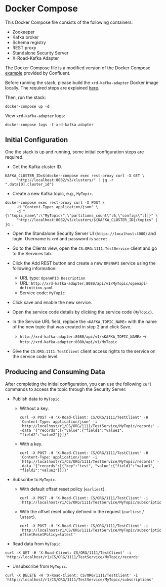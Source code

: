 # Docker Compose

This Docker Compose file consists of the following containers:

- Zookeeper
- Kafka broker
- Schema registry
- REST proxy
- Standalone Security Server
- X-Road-Kafka Adapter

The Docker Compose file is a modified version of the Docker Compose [example](https://raw.githubusercontent.com/confluentinc/cp-all-in-one/6.2.0-post/cp-all-in-one/docker-compose.yml) 
provided by Confluent.

Before running the stack, please build the `xrd-kafka-adapter` Docker image locally. The required steps are explained 
[here](../README.md#using-docker).

Then, run the stack:
```
docker-compose up -d
```

View `xrd-kafka-adapter` logs:
```
docker-compose logs -f xrd-kafka-adapter
```

## Initial Configuration

One the stack is up and running, some initial configuration steps are required.

- Get the Kafka cluster ID.

```
KAFKA_CLUSTER_ID=$(docker-compose exec rest-proxy curl -X GET \
     "http://localhost:8082/v3/clusters/" | jq -r ".data[0].cluster_id")
```

- Create a new Kafka topic, e.g., `MyTopic`.

```
docker-compose exec rest-proxy curl -X POST \
     -H "Content-Type: application/json" \
     -d "{\"topic_name\":\"MyTopic\",\"partitions_count\":6,\"configs\":[]}" \
     "http://localhost:8082/v3/clusters/${KAFKA_CLUSTER_ID}/topics" | jq .
```

- Open the Standalone Security Server UI (`https://localhost:4000`) and login. Username is `xrd` and password is `secret`.

- Go to the Clients view, open the `CS:ORG:1111:TestService` client and go to the Services tab.

- Click the Add REST button and create a new `OPENAPI` service using the following information:
  - URL type: `OpenAPI3 Description`
  - URL: `http://xrd-kafka-adapter:8080/api/v1/MyTopic/openapi-definition.yaml`
  - Service code: `MyTopic`

- Click save and enable the new service.

- Open the service code details by clicking the service code (`MyTopic`).

- In the Service URL field, replace the `<KAFKA_TOPIC_NAME>` with the name of the new topic that was created in step 2 and click Save.
  - `http://xrd-kafka-adapter:8080/api/v1/<KAFKA_TOPIC_NAME>` => `http://xrd-kafka-adapter:8080/api/v1/MyTopic`
  
- Give the `CS:ORG:1111:TestClient` client access rights to the service on the service code level.

## Producing and Consuming Data

After completing the initial configuration, you can use the following `curl` commands to access the topic through the Security Server.

- Publish data to `MyTopic`.

  - Without a key.
    ```
    curl -X POST -H 'X-Road-Client: CS/ORG/1111/TestClient' -H 'Content-Type: application/json' -i 'http://localhost/r1/CS/ORG/1111/TestService/MyTopic/records' --data '{"records":[{"value":{"field1":"value1", "field2":"value2"}}]}'
    ```

  - With a key.
    ```
    curl -X POST -H 'X-Road-Client: CS/ORG/1111/TestClient' -H 'Content-Type: application/json' -i 'http://localhost/r1/CS/ORG/1111/TestService/MyTopic/records' --data '{"records":[{"key":"test", "value":{"field1":"value1", "field2":"value2"}}]}'
    ```
  
- Subscribe to `MyTopic`.

  - With default offset reset policy (`earliest`).
    ```
    curl -X POST -H 'X-Road-Client: CS/ORG/1111/TestClient' -i 'http://localhost/r1/CS/ORG/1111/TestService/MyTopic/subscriptions'
    ```
 
  - With the offset reset policy defined in the request (`earliest` / `latest`).
    ```
    curl -X POST -H 'X-Road-Client: CS/ORG/1111/TestClient' -i 'http://localhost/r1/CS/ORG/1111/TestService/MyTopic/subscriptions?offsetResetPolicy=latest'
    ```
      
- Read data from `MyTopic`.
```
curl -X GET -H 'X-Road-Client: CS/ORG/1111/TestClient' -i 'http://localhost/r1/CS/ORG/1111/TestService/MyTopic/records'
```

- Unsubscribe from `MyTopic`.
```
curl -X DELETE -H 'X-Road-Client: CS/ORG/1111/TestClient' -i 'http://localhost/r1/CS/ORG/1111/TestService/MyTopic/subscriptions'
```